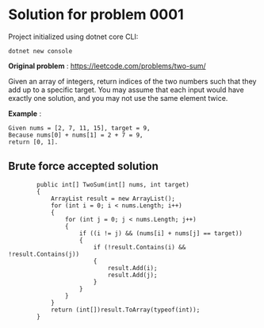 # Solution for problem 0001 

Project initialized using dotnet core CLI:
```
dotnet new console
```

**Original problem** : https://leetcode.com/problems/two-sum/

Given an array of integers, return indices of the two numbers such that they add up to a specific target. 
You may assume that each input would have exactly one solution, and you may not use the same element twice.

**Example** :
```
Given nums = [2, 7, 11, 15], target = 9,
Because nums[0] + nums[1] = 2 + 7 = 9,
return [0, 1].
```

## Brute force accepted solution

```
        public int[] TwoSum(int[] nums, int target)
        {
            ArrayList result = new ArrayList();
            for (int i = 0; i < nums.Length; i++)
            {
                for (int j = 0; j < nums.Length; j++)
                {
                    if ((i != j) && (nums[i] + nums[j] == target))
                    {
                        if (!result.Contains(i) && !result.Contains(j))
                        {
                            result.Add(i);
                            result.Add(j);
                        }
                    }
                }
            }
            return (int[])result.ToArray(typeof(int));
        }
```